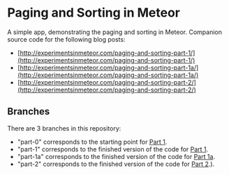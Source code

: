 # Paging and Sorting in Meteor

A simple app, demonstrating the paging and sorting in Meteor.  Companion source code for the following blog posts: 

- [http://experimentsinmeteor.com/paging-and-sorting-part-1/](http://experimentsinmeteor.com/paging-and-sorting-part-1/)
- [http://experimentsinmeteor.com/paging-and-sorting-part-1a/](http://experimentsinmeteor.com/paging-and-sorting-part-1a/)
- [http://experimentsinmeteor.com/paging-and-sorting-part-2/](http://experimentsinmeteor.com/paging-and-sorting-part-2/)

## Branches

There are 3 branches in this repository:

- "part-0" corresponds to the starting point for [Part 1](http://experimentsinmeteor.com/paging-and-sorting-part-1/).
- "part-1" corresponds to the finished version of the code for [Part 1](http://experimentsinmeteor.com/paging-and-sorting-part-1/).
- "part-1a" corresponds to the finished version of the code for [Part 1a](http://experimentsinmeteor.com/paging-and-sorting-part-1a/).
- "part-2" corresponds to the finished version of the code for [Part 2](http://experimentsinmeteor.com/paging-and-sorting-part-2/).).
